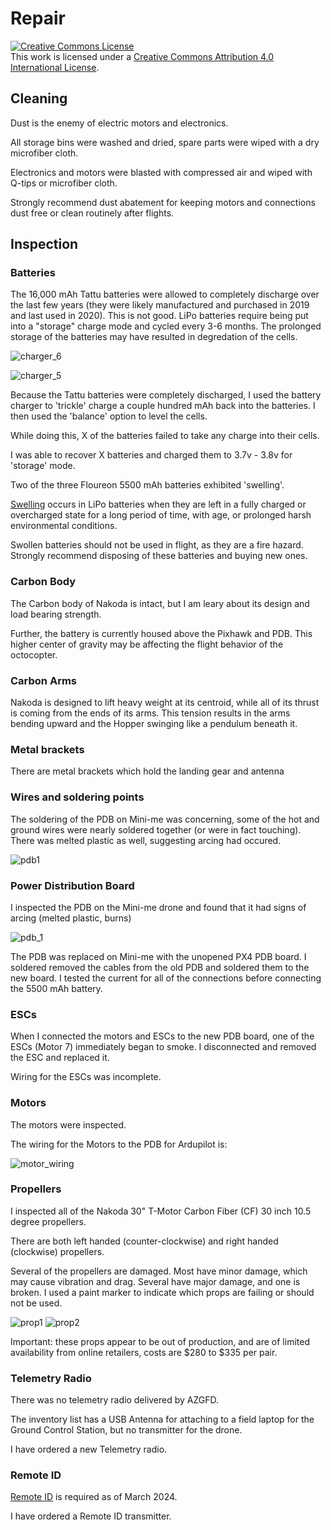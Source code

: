 # Repair

<a rel="license" href="http://creativecommons.org/licenses/by/4.0/"><img alt="Creative Commons License" style="border-width:0" src="https://i.creativecommons.org/l/by/4.0/88x31.png" /></a><br />This work is licensed under a <a rel="license" href="http://creativecommons.org/licenses/by/4.0/">Creative Commons Attribution 4.0 International License</a>.

## Cleaning

Dust is the enemy of electric motors and electronics.

All storage bins were washed and dried, spare parts were wiped with a dry microfiber cloth. 

Electronics and motors were blasted with compressed air and wiped with Q-tips or microfiber cloth.

Strongly recommend dust abatement for keeping motors and connections dust free or clean routinely after flights. 

## Inspection

### Batteries

The 16,000 mAh Tattu batteries were allowed to completely discharge over the last few years (they were likely manufactured and purchased in 2019 and last used in 2020). This is not good. LiPo batteries require being put into a "storage" charge mode and cycled every 3-6 months. The prolonged storage of the batteries may have resulted in degredation of the cells.

![charger_6](assets/photos/charger_6.jpg)

![charger_5](assets/photos/charger_5.jpg)

Because the Tattu batteries were completely discharged, I used the battery charger to 'trickle' charge a couple hundred mAh back into the batteries. I then used the 'balance' option to level the cells.

While doing this, X of the batteries failed to take any charge into their cells. 

I was able to recover X batteries and charged them to 3.7v - 3.8v for 'storage' mode.

Two of the three Floureon 5500 mAh batteries exhibited 'swelling'. 

[Swelling](https://www.pknergy.com/news/why-is-lipo-battery-swollen/) occurs in LiPo batteries when they are left in a fully charged or overcharged state for a long period of time, with age, or prolonged harsh environmental conditions. 

Swollen batteries should not be used in flight, as they are a fire hazard. Strongly recommend disposing of these batteries and buying new ones. 

### Carbon Body

The Carbon body of Nakoda is intact, but I am leary about its design and load bearing strength.

Further, the battery is currently housed above the Pixhawk and PDB. This higher center of gravity may be affecting the flight behavior of the octocopter.

### Carbon Arms

Nakoda is designed to lift heavy weight at its centroid, while all of its thrust is coming from the ends of its arms. This tension results in the arms bending upward and the Hopper swinging like a pendulum beneath it.

### Metal brackets

There are metal brackets which hold the landing gear and antenna

### Wires and soldering points

The soldering of the PDB on Mini-me was concerning, some of the hot and ground wires were nearly soldered together (or were in fact touching). There was melted plastic as well, suggesting arcing had occured.

![pdb1](assets/photos/pdb_1.jpg)

### Power Distribution Board

I inspected the PDB on the Mini-me drone and found that it had signs of arcing (melted plastic, burns) 

![pdb_1](assets/photos/pdb_1.jpg)

The PDB was replaced on Mini-me with the unopened PX4 PDB board. I soldered removed the cables from the old PDB and soldered them to the new board. I tested the current for all of the connections before connecting the 5500 mAh battery.

### ESCs

When I connected the motors and ESCs to the new PDB board, one of the ESCs (Motor 7) immediately began to smoke. I disconnected and removed the ESC and replaced it.

Wiring for the ESCs was incomplete. 

### Motors

The motors were inspected. 

The wiring for the Motors to the PDB for Ardupilot is:

![motor_wiring](assets/photos/ardupilot_octo_motor_diagram.jpg)

### Propellers

I inspected all of the Nakoda 30" T-Motor Carbon Fiber (CF) 30 inch 10.5 degree propellers. 

There are both left handed (counter-clockwise) and right handed (clockwise) propellers.

Several of the propellers are damaged. Most have minor damage, which may cause vibration and drag. Several have major damage, and one is broken. I used a paint marker to indicate which props are failing or should not be used. 

![prop1](assets/photos/prop_1.jpg) ![prop2](assets/photos/prop_2.jpg)

Important: these props appear to be out of production, and are of limited availability from online retailers, costs are $280 to $335 per pair. 

### Telemetry Radio

There was no telemetry radio delivered by AZGFD. 

The inventory list has a USB Antenna for attaching to a field laptop for the Ground Control Station, but no transmitter for the drone.

I have ordered a new Telemetry radio.


### Remote ID

[Remote ID](remoteid.md) is required as of March 2024.

I have ordered a Remote ID transmitter.